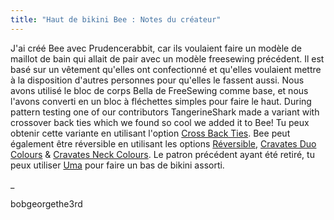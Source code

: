 ```yaml
---
title: "Haut de bikini Bee : Notes du créateur"
---
```


J'ai créé Bee avec Prudencerabbit, car ils voulaient faire un modèle de maillot de bain qui allait de pair avec un modèle freesewing précédent. Il est basé sur un vêtement qu'elles ont confectionné et qu'elles voulaient mettre à la disposition d'autres personnes pour qu'elles le fassent aussi. Nous avons utilisé le bloc de corps Bella de FreeSewing comme base, et nous l'avons converti en un bloc à fléchettes simples pour faire le haut. During pattern testing one of our contributors TangerineShark made a variant with crossover back ties which we found so cool we added it to Bee! Tu peux obtenir cette variante en utilisant l'option [Cross Back Ties](/docs/designs/bee/options/crossbackties/). Bee peut également être réversible en utilisant les options [Réversible](/docs/designs/bee/options/reversible), [Cravates Duo Colours](/docs/designs/bee/options/duocolorties) & [Cravates Neck Colours](/docs/designs/bee/options/necktiecolours). Le patron précédent ayant été retiré, tu peux utiliser [Uma](docs/designs/uma) pour faire un bas de bikini assorti.

_

bobgeorgethe3rd
